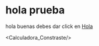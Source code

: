 # hola prueba



hola buenas debes dar click en [Hola](/calculadora/) 

<demo-component/>

<Calculadora_Constraste/>